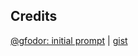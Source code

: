 ## Credits
[@gfodor: initial prompt](https://twitter.com/gfodor/status/1599233429941686273) | [gist](https://gist.githubusercontent.com/gfodor/0fd34ffcecbd6df8e33ce08db56fee09/raw/ac0aed0f4caf2c6aeb431214a50428bac200cd86/gistfile1.txt)